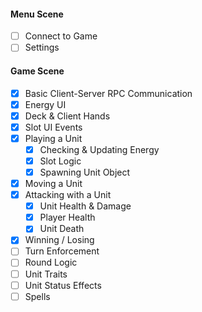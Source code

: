 #### Menu Scene
- [ ] Connect to Game
- [ ] Settings

#### Game Scene
- [x] Basic Client-Server RPC Communication
- [x] Energy UI
- [x] Deck & Client Hands
- [x] Slot UI Events
- [x] Playing a Unit
	- [x] Checking & Updating Energy
	- [x] Slot Logic
	- [x] Spawning Unit Object
- [x] Moving a Unit
- [x] Attacking with a Unit
	- [x] Unit Health & Damage
	- [x] Player Health
	- [x] Unit Death
- [x] Winning / Losing
- [ ] Turn Enforcement
- [ ] Round Logic
- [ ] Unit Traits
- [ ] Unit Status Effects
- [ ] Spells
